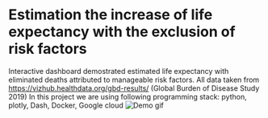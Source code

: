 # Estimation the increase of life expectancy with the exclusion of risk factors

Interactive dashboard demostrated estimated life expectancy with eliminated deaths attributed to manageable risk factors.
All data taken from https://vizhub.healthdata.org/gbd-results/ (Global Burden of Disease Study 2019)
In this project we are using following programming stack: python, plotly, Dash, Docker, Google cloud
![Demo gif](https://github.com/NikitiusIvanov/gbd-life-extension-dashboard/blob/main/demo.gif)

